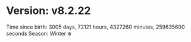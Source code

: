 # Version: v8.2.22
Time since birth: 3005 days, 72121 hours, 4327260 minutes, 259635600 seconds
Season: Winter ❄️
